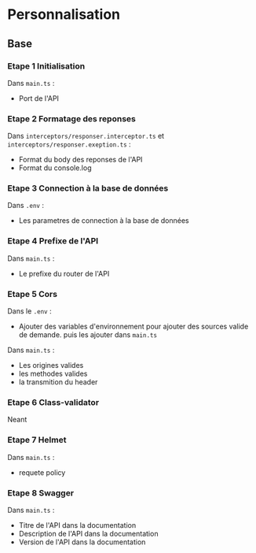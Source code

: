 # Personnalisation

## Base 

### Etape 1 Initialisation

Dans ```main.ts``` :
* Port de l'API

### Etape 2 Formatage des reponses

Dans  ```interceptors/responser.interceptor.ts``` et ```interceptors/responser.exeption.ts``` :
* Format du body des reponses de l'API
* Format du console.log

### Etape 3 Connection à la base de données

Dans ```.env``` :
* Les parametres de connection à la base de données


### Etape 4 Prefixe de l'API

Dans ```main.ts``` :
* Le prefixe du router de l'API


### Etape 5 Cors

Dans le ```.env``` :
* Ajouter des variables d'environnement pour ajouter des sources valide de demande. puis les ajouter dans ```main.ts```

Dans ```main.ts``` :
* Les origines valides
* les methodes valides
* la transmition du header


### Etape 6 Class-validator

Neant

### Etape 7 Helmet

Dans ```main.ts``` :
* requete policy

### Etape 8 Swagger

Dans ```main.ts``` :
* Titre de l'API dans la documentation
* Description de l'API dans la documentation
* Version de l'API dans la documentation

  








